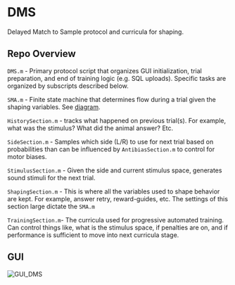 # DMS
Delayed Match to Sample protocol and curricula for shaping.

## Repo Overview

`DMS.m` - Primary protocol script that organizes GUI initialization, trial preparation, and end of training logic (e.g. SQL uploads). Specific tasks are organized by subscripts described below.

`SMA.m` - Finite state machine that determines flow during a trial given the shaping variables. See [diagram](https://docs.google.com/drawings/d/1dHWPy06prrFCYhWpjr4Vq3TtNiAzAfdnH_HT0zrb06w/edit?usp=sharing).

`HistorySection.m` - tracks what happened on previous trial(s). For example, what was the stimulus? What did the animal answer? Etc.

`SideSection.m` - Samples which side (L/R) to use for next trial based on probabilities than can be influenced by `AntibiasSection.m` to control for motor biases.

`StimulusSection.m` - Given the side and current stimulus space, generates sound stimuli for the next trial. 

`ShapingSection.m` - This is where all the variables used to shape behavior are kept. For example, answer retry, reward-guides, etc. The settings of this section large dictate the `SMA.m`

`TrainingSection.m`- The curricula used for progressive automated training. Can control things like, what is the stimulus space, if penalties are on, and if performance is sufficient to move into next curricula stage.

## GUI
![GUI_DMS](https://user-images.githubusercontent.com/53059059/205456951-eda2e018-916e-4e6b-bb49-cb295c95f9da.PNG)



